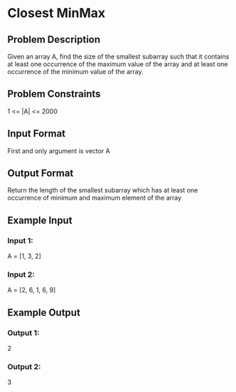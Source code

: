 # Closest MinMax

## Problem Description
Given an array A, find the size of the smallest subarray such that it contains at least one occurrence of the maximum value of the array and at least one occurrence of the minimum value of the array.

## Problem Constraints
1 <= |A| <= 2000

## Input Format
First and only argument is vector A

## Output Format
Return the length of the smallest subarray which has at least one occurrence of minimum and maximum element of the array

## Example Input

### Input 1:
A = [1, 3, 2]

### Input 2:
A = [2, 6, 1, 6, 9]

## Example Output
### Output 1:
2

### Output 2:

3